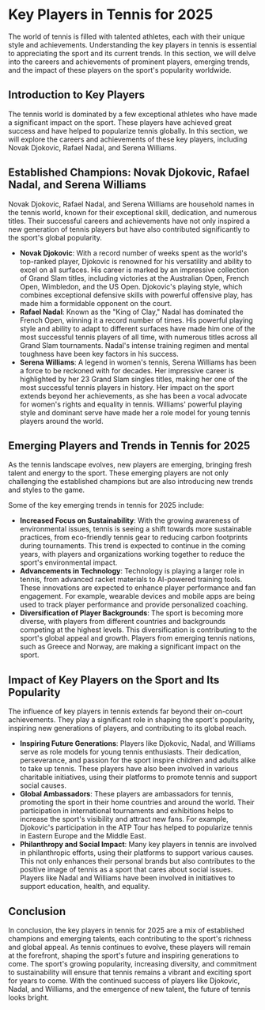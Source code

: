 # Key Players in Tennis for 2025
The world of tennis is filled with talented athletes, each with their unique style and achievements. Understanding the key players in tennis is essential to appreciating the sport and its current trends. In this section, we will delve into the careers and achievements of prominent players, emerging trends, and the impact of these players on the sport's popularity worldwide.

## Introduction to Key Players
The tennis world is dominated by a few exceptional athletes who have made a significant impact on the sport. These players have achieved great success and have helped to popularize tennis globally. In this section, we will explore the careers and achievements of these key players, including Novak Djokovic, Rafael Nadal, and Serena Williams.

## Established Champions: Novak Djokovic, Rafael Nadal, and Serena Williams
Novak Djokovic, Rafael Nadal, and Serena Williams are household names in the tennis world, known for their exceptional skill, dedication, and numerous titles. Their successful careers and achievements have not only inspired a new generation of tennis players but have also contributed significantly to the sport's global popularity.

- **Novak Djokovic**: With a record number of weeks spent as the world's top-ranked player, Djokovic is renowned for his versatility and ability to excel on all surfaces. His career is marked by an impressive collection of Grand Slam titles, including victories at the Australian Open, French Open, Wimbledon, and the US Open. Djokovic's playing style, which combines exceptional defensive skills with powerful offensive play, has made him a formidable opponent on the court.
- **Rafael Nadal**: Known as the "King of Clay," Nadal has dominated the French Open, winning it a record number of times. His powerful playing style and ability to adapt to different surfaces have made him one of the most successful tennis players of all time, with numerous titles across all Grand Slam tournaments. Nadal's intense training regimen and mental toughness have been key factors in his success.
- **Serena Williams**: A legend in women's tennis, Serena Williams has been a force to be reckoned with for decades. Her impressive career is highlighted by her 23 Grand Slam singles titles, making her one of the most successful tennis players in history. Her impact on the sport extends beyond her achievements, as she has been a vocal advocate for women's rights and equality in tennis. Williams' powerful playing style and dominant serve have made her a role model for young tennis players around the world.

## Emerging Players and Trends in Tennis for 2025
As the tennis landscape evolves, new players are emerging, bringing fresh talent and energy to the sport. These emerging players are not only challenging the established champions but are also introducing new trends and styles to the game.

Some of the key emerging trends in tennis for 2025 include:
* **Increased Focus on Sustainability**: With the growing awareness of environmental issues, tennis is seeing a shift towards more sustainable practices, from eco-friendly tennis gear to reducing carbon footprints during tournaments. This trend is expected to continue in the coming years, with players and organizations working together to reduce the sport's environmental impact.
* **Advancements in Technology**: Technology is playing a larger role in tennis, from advanced racket materials to AI-powered training tools. These innovations are expected to enhance player performance and fan engagement. For example, wearable devices and mobile apps are being used to track player performance and provide personalized coaching.
* **Diversification of Player Backgrounds**: The sport is becoming more diverse, with players from different countries and backgrounds competing at the highest levels. This diversification is contributing to the sport's global appeal and growth. Players from emerging tennis nations, such as Greece and Norway, are making a significant impact on the sport.

## Impact of Key Players on the Sport and Its Popularity
The influence of key players in tennis extends far beyond their on-court achievements. They play a significant role in shaping the sport's popularity, inspiring new generations of players, and contributing to its global reach.

- **Inspiring Future Generations**: Players like Djokovic, Nadal, and Williams serve as role models for young tennis enthusiasts. Their dedication, perseverance, and passion for the sport inspire children and adults alike to take up tennis. These players have also been involved in various charitable initiatives, using their platforms to promote tennis and support social causes.
- **Global Ambassadors**: These players are ambassadors for tennis, promoting the sport in their home countries and around the world. Their participation in international tournaments and exhibitions helps to increase the sport's visibility and attract new fans. For example, Djokovic's participation in the ATP Tour has helped to popularize tennis in Eastern Europe and the Middle East.
- **Philanthropy and Social Impact**: Many key players in tennis are involved in philanthropic efforts, using their platforms to support various causes. This not only enhances their personal brands but also contributes to the positive image of tennis as a sport that cares about social issues. Players like Nadal and Williams have been involved in initiatives to support education, health, and equality.

## Conclusion
In conclusion, the key players in tennis for 2025 are a mix of established champions and emerging talents, each contributing to the sport's richness and global appeal. As tennis continues to evolve, these players will remain at the forefront, shaping the sport's future and inspiring generations to come. The sport's growing popularity, increasing diversity, and commitment to sustainability will ensure that tennis remains a vibrant and exciting sport for years to come. With the continued success of players like Djokovic, Nadal, and Williams, and the emergence of new talent, the future of tennis looks bright.